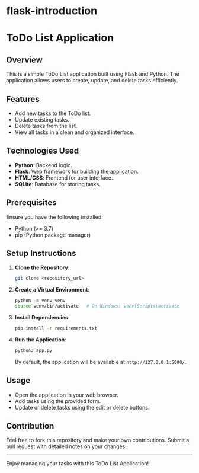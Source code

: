 # flask-introduction

# ToDo List Application

## Overview
This is a simple ToDo List application built using Flask and Python. The application allows users to create, update, and delete tasks efficiently.

## Features
- Add new tasks to the ToDo list.
- Update existing tasks.
- Delete tasks from the list.
- View all tasks in a clean and organized interface.

## Technologies Used
- **Python**: Backend logic.
- **Flask**: Web framework for building the application.
- **HTML/CSS**: Frontend for user interface.
- **SQLite**: Database for storing tasks.

## Prerequisites
Ensure you have the following installed:
- Python (>= 3.7)
- pip (Python package manager)

## Setup Instructions

1. **Clone the Repository**:
   ```bash
   git clone <repository_url>
   ```

2. **Create a Virtual Environment**:
   ```bash
   python -m venv venv
   source venv/bin/activate   # On Windows: venv\Scripts\activate
   ```

3. **Install Dependencies**:
   ```bash
   pip install -r requirements.txt
   ```

4. **Run the Application**:
   ```bash
   python3 app.py
   ```
   By default, the application will be available at `http://127.0.0.1:5000/`.


## Usage
- Open the application in your web browser.
- Add tasks using the provided form.
- Update or delete tasks using the edit or delete buttons.


## Contribution
Feel free to fork this repository and make your own contributions. Submit a pull request with detailed notes on your changes.

---

Enjoy managing your tasks with this ToDo List Application!


